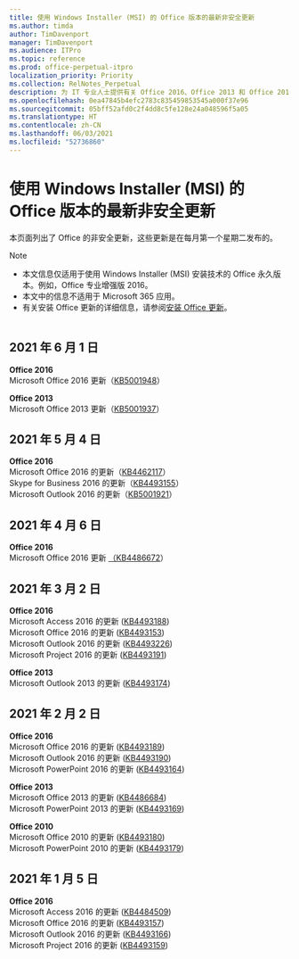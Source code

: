 ```yaml
---
title: 使用 Windows Installer (MSI) 的 Office 版本的最新非安全更新
ms.author: timda
author: TimDavenport
manager: TimDavenport
ms.audience: ITPro
ms.topic: reference
ms.prod: office-perpetual-itpro
localization_priority: Priority
ms.collection: RelNotes_Perpetual
description: 为 IT 专业人士提供有关 Office 2016、Office 2013 和 Office 2010 永久版本的最新非安全更新信息的链接
ms.openlocfilehash: 0ea47845b4efc2783c835459853545a000f37e96
ms.sourcegitcommit: 05bff52afd0c2f4dd8c5fe128e24a048596f5a05
ms.translationtype: HT
ms.contentlocale: zh-CN
ms.lasthandoff: 06/03/2021
ms.locfileid: "52736860"
---
```

# <a name="latest-non-security-updates-for-versions-of-office-that-use-windows-installer-msi"></a>使用 Windows Installer (MSI) 的 Office 版本的最新非安全更新

本页面列出了 Office 的非安全更新，这些更新是在每月第一个星期二发布的。

> [!NOTE]
> - 本文信息仅适用于使用 Windows Installer (MSI) 安装技术的 Office 永久版本。例如，Office 专业增强版 2016。
> - 本文中的信息不适用于 Microsoft 365 应用。
> - 有关安装 Office 更新的详细信息，请参阅[安装 Office 更新](https://support.office.com/article/2ab296f3-7f03-43a2-8e50-46de917611c5)。
<br/><br/>

## <a name="june-1-2021"></a>2021 年 6 月 1 日
**Office 2016**<br/>
Microsoft Office 2016 更新（[KB5001948](https://support.microsoft.com/help/5001948)） </br> 

**Office 2013**<br/>
Microsoft Office 2013 更新（[KB5001937](https://support.microsoft.com/help/5001937)） </br> 

## <a name="may-4-2021"></a>2021 年 5 月 4 日
**Office 2016**<br/>
Microsoft Office 2016 的更新（[KB4462117](https://support.microsoft.com/help/4462117)） </br> Skype for Business 2016 的更新（[KB4493155](https://support.microsoft.com/help/4493155)） </br> Microsoft Outlook 2016 的更新（[KB5001921](https://support.microsoft.com/help/5001921)） </br> 

## <a name="april-6-2021"></a>2021 年 4 月 6 日
**Office 2016**<br/>
Microsoft Office 2016 更新 [（KB4486672](https://support.microsoft.com/help/4486672)） </br> 

## <a name="march-2-2021"></a>2021 年 3 月 2 日
**Office 2016**<br/>
Microsoft Access 2016 的更新 ([KB4493188](https://support.microsoft.com/help/4493188)) </br> Microsoft Office 2016 的更新 ([KB4493153](https://support.microsoft.com/help/4493153)) </br> Microsoft Outlook 2016 的更新 ([KB4493226](https://support.microsoft.com/help/4493226)) </br> Microsoft Project 2016 的更新 ([KB4493191](https://support.microsoft.com/help/4493191)) </br> 


**Office 2013**<br/>
Microsoft Outlook 2013 的更新 ([KB4493174](https://support.microsoft.com/help/4493174)) </br> 


## <a name="february-2-2021"></a>2021 年 2 月 2 日
**Office 2016**<br/>
Microsoft Office 2016 的更新 ([KB4493189](https://support.microsoft.com/help/4493189)) </br> Microsoft Outlook 2016 的更新 ([KB4493190](https://support.microsoft.com/help/4493190)) </br> Microsoft PowerPoint 2016 的更新 ([KB4493164](https://support.microsoft.com/help/4493164)) </br> 

**Office 2013**<br/>
Microsoft Office 2013 的更新 ([KB4486684](https://support.microsoft.com/help/4486684)) </br>
Microsoft PowerPoint 2013 的更新 ([KB4493169](https://support.microsoft.com/help/4493169)) </br>

**Office 2010**<br/>
Microsoft Office 2010 的更新 ([KB4493180](https://support.microsoft.com/help/4493180)) </br>
Microsoft PowerPoint 2010 的更新 ([KB4493179](https://support.microsoft.com/help/4493179))</br>


## <a name="january-5-2021"></a>2021 年 1 月 5 日
**Office 2016**</br>
Microsoft Access 2016 的更新 ([KB4484509](https://support.microsoft.com/help/4484509)) </br>
Microsoft Office 2016 的更新 ([KB4493157](https://support.microsoft.com/help/4493157)) </br>
Microsoft Outlook 2016 的更新 ([KB4493166](https://support.microsoft.com/help/4493166)) </br>
Microsoft Project 2016 的更新 ([KB4493159](https://support.microsoft.com/help/4493159)) </br>



</br>